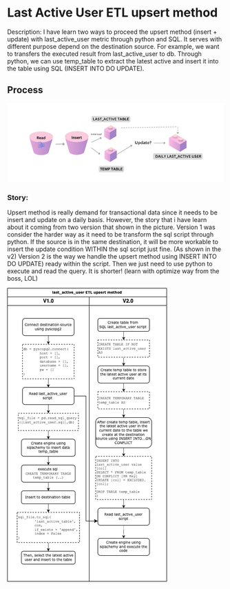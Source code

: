 # Last Active User ETL upsert method

Description: 
I have learn two ways to proceed the upsert method (insert + update) with last_active_user metric through python and SQL. It serves with different purpose depend on the destination source. For example, we want to transfers the executed result from last_active_user to db. Through python, we can use temp_table to extract the latest active and insert it into the table using SQL (INSERT INTO DO UPDATE). 


## Process

![Logic flowchart](logic_flow.png)

### Story:
Upsert method is really demand for transactional data since it needs to be insert and update on a daily basis. However, the story that i have learn about it coming from two version that shown in the picture. Version 1 was consider the harder way as it need to be transform the sql script through python. If the source is in the same destination, it will be more workable to insert the update condition WITHIN the sql script just fine. (As shown in the v2)
Version 2 is the way we handle the upsert method using INSERT INTO DO UPDATE) ready within the script. Then we just need to use python to execute and read the query. It is shorter! (learn with optimize way from the boss, LOL)


![flow](last_active_etl.drawio.png)


